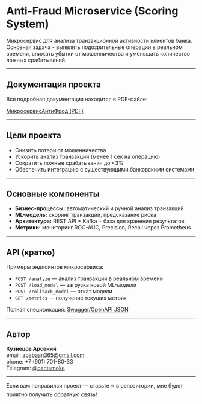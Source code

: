 # Anti-Fraud Microservice (Scoring System)

Микросервис для анализа транзакционной активности клиентов банка.  
Основная задача - выявлять подозрительные операции в реальном времени, снижать убытки от мошенничества и уменьшать количество ложных срабатываний.

---

## Документация проекта
Вся подробная документация находится в PDF-файле:

[МикросервисАнтиФрод (PDF)](./МикросервисАнтиФрод_watermark.pdf)

---

## Цели проекта
- Снизить потери от мошенничества  
- Ускорить анализ транзакций (менее 1 сек на операцию)  
- Сократить ложные срабатывания до <3%  
- Обеспечить интеграцию с существующими банковскими системами  

---

## Основные компоненты
- **Бизнес-процессы:** автоматический и ручной анализ транзакций  
- **ML-модель:** скоринг транзакций, предсказание риска  
- **Архитектура:** REST API + Kafka + база для хранения результатов  
- **Метрики:** мониторинг ROC-AUC, Precision, Recall через Prometheus  

---

## API (кратко)
Примеры эндпоинтов микросервиса:  

- `POST /analyze` — анализ транзакции в реальном времени  
- `POST /load_model` — загрузка новой ML-модели  
- `POST /rollback_model` — откат модели  
- `GET /metrics` — получение текущих метрик  

Полная спецификация: [Swagger/OpenAPI JSON](./AntiFraud_MicroserviceAPI_Specs.json)  

---

## Автор
**Кузнецов Арсений**  
email: [ababaan365@gmail.com](mailto:ababaan365@gmail.com)  
phone: +7 (901) 701-80-33  
Telegram: [@cantsmoke](https://t.me/cantsmoke)  

---

Если вам понравился проект — ставьте ⭐️ в репозитории, мне будет приятно получить обратную связь!
